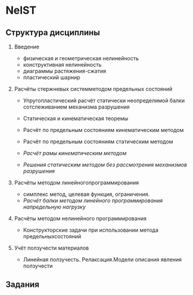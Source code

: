 # NelST

## Структура дисциплины
1. Введение
    * физическая и геометрическая нелинейность
    * конструктивная нелинейность
    * диаграммы растяжения-сжатия
    * пластический шарнир
    
    
1. Расчёты стержневых системметодом предельных состояний
    * Упругопластический расчёт статически неопределимой балки сотслеживанием механизма разрушения
    * Статическая и кинематическая теоремы
    * Расчёт по предельным состояниям кинематическим методом
    * Расчёт по предельным состояниям статическим методом

    
    * *Расчёт рамы кинематическим методом*
    * *Решения статическим методом без рассмотрения механизмов разрушения*
   
1. Расчёты методом линейногопрограммирования
   * симплекс метод, целевая функция, ограничения.
   * *Расчёт балки методом линейного программирования напредельную нагрузку*
   
1. Расчёты методом нелинейного программирования
   * Конструкторские задачи при использовании метода предельныхсостояний
   
1. Учёт ползучести материалов
    * Линейная ползучесть. Релаксация.Модели описания явления ползучести



## Задания
